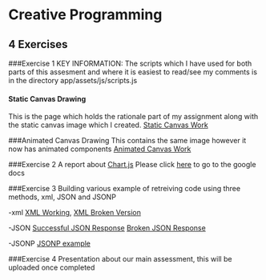 # Creative Programming
## 4 Exercises


###Exercise 1
KEY INFORMATION: The scripts which I have used for both parts of this assesment and where it is easiest to read/see my comments is in the directory
app/assets/js/scripts.js

#### Static Canvas Drawing
This is the page which holds the rationale part of my assignment along with the static canvas image which I created.
[Static Canvas Work](https://jdumontsigma.github.io/creative_exercise/Exercise%201/Part%201/dist/index.html "Static Canvas Work")

###Animated Canvas Drawing
This contains the same image however it now has animated components
[Animated Canvas Work](https://jdumontsigma.github.io/creative_exercise/Exercise%201/Part%202/dist/index.html "Animated Canvas Work")

###Exercise 2
A report about [Chart.js](http://www.chartjs.org/ "Chart.JS")
Please click [here](https://docs.google.com/document/d/1nCTjZjxjRrjRBdyg4OhmtmTvaWavIATlLn5tGUKxTJU/edit?usp=sharing "Chart.JS report") to go to the google docs

###Exercise 3
Building various example of retreiving code using three methods, xml, JSON and JSONP

-xml
[XML Working](https://jdumontsigma.github.io/creative_exercise/Exercise%203/xml.html "XML working version"),
[XML Broken Version](https://jdumontsigma.github.io/creative_exercise/Exercise%203/xml_broken.html "xml broken version")

-JSON
[Successful JSON Response](https://jdumontsigma.github.io/creative_exercise/Exercise%203/json.html "Successfull Callback")
[Broken JSON Response](https://jdumontsigma.github.io/creative_exercise/Exercise%203/json_broken.html "Broken Callback")

-JSONP
[JSONP example](https://jdumontsigma.github.io/creative_exercise/Exercise%203/jsonp.html "Broken Callback")

###Exercise 4
Presentation about our main assessment, this will be uploaded once completed
